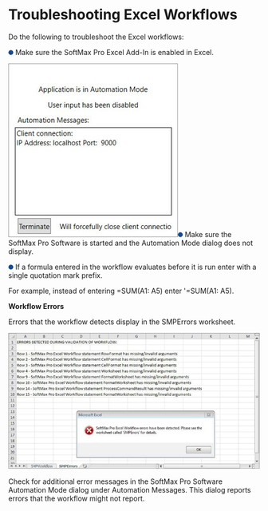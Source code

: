 # Troubleshooting Excel Workflows

Do the following to troubleshoot the Excel workflows:

![](<../../../../../.gitbook/assets/5 (3) (1).png>) Make sure the SoftMax Pro Excel Add-In is enabled in Excel.

![](../../../../../.gitbook/assets/6.jpeg)![](<../../../../../.gitbook/assets/7 (1) (1) (1) (1) (1) (1) (1).png>) Make sure the SoftMax Pro Software is started and the Automation Mode dialog does not display.

![](<../../../../../.gitbook/assets/8 (1) (1) (1) (1) (1) (1).png>) If a formula entered in the workflow evaluates before it is run enter with a single quotation mark prefix.

For example, instead of entering =SUM(A1: A5) enter '=SUM(A1: A5).

**Workflow Errors**

Errors that the workflow detects display in the SMPErrors worksheet.

![](../../../../../.gitbook/assets/9.jpeg)

Check for additional error messages in the SoftMax Pro Software Automation Mode dialog under Automation Messages. This dialog reports errors that the workflow might not report.
